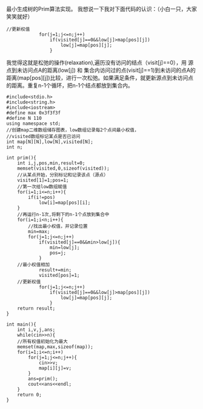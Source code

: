 最小生成树的Prim算法实现。
我想说一下我对下面代码的认识：（小白一只，大家笑笑就好）

```
//更新权值
			for(j=1;j<=n;j++)
				if(visited[j]==0&&low[j]>map[pos][j])
					low[j]=map[pos][j];
				}
```
我觉得这就是松弛的操作(relaxation),遍历没有访问的结点（visit[j]==0），用 源点到未访问点A的距离(low[j]) 和 集合内访问过的点(visit[j]==1)到未访问的点A的距离(map[pos][j])比较，进行一次松弛。如果满足条件，就更新源点到未访问点的距离。重复n-1个循环，把n-1个结点都放到集合内。
```
#include<stdio.h>
#include<string.h>
#include<iostream>
#define max 0x3f3f3f
#define N 110
using namespace std;
//创建map二维数组储存图表，low数组记录每2个点间最小权值，
//visited数组标记某点是否已访问
int map[N][N],low[N],visited[N];
int n;

int prim(){
	int i,j,pos,min,result=0;
	memset(visited,0,sizeof(visited));
	//从某点开始，分别标记和记录该点（源点）
	visited[1]=1;pos=1;
	//第一次给low数组赋值
	for(i=1;i<=n;i++){
		if(i!=pos) 
			low[i]=map[pos][i];
	}
	//再运行n-1次,将剩下的n-1个点放到集合中
	for(i=1;i<n;i++){
		//找出最小权值，并记录位置
		min=max;
		for(j=1;j<=n;j++)
			if(visited[j]==0&&min>low[j]){
				min=low[j];
				pos=j;
			}
	//最小权值相加
			result+=min;
			visited[pos]=1;
	//更新权值
			for(j=1;j<=n;j++)
				if(visited[j]==0&&low[j]>map[pos][j])
					low[j]=map[pos][j];
				}
	return result;
}

int main(){
	int i,v,j,ans;
	while(cin>>n){
	//所有权值初始化为最大
	memset(map,max,sizeof(map));
	for(i=1;i<=n;i++)
		for(j=1;j<=n;j++){
			cin>>v;
			map[i][j]=v;
		}
		ans=prim();
		cout<<ans<<endl;
	}
	return 0;
}
```